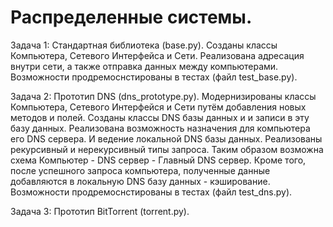 # Распределенные системы.
 
Задача 1: Стандартная библиотека (base.py).
 Созданы классы Компьютера, Сетевого Интерфейса и Сети.
 Реализована адресация внутри сети, а также отправка данных между компьютерами.
 Возможности продремоснстированы в тестах (файл test_base.py).
 
Задача 2: Прототип DNS (dns_prototype.py).
 Модернизированы классы Компьютера, Сетевого Интерфейся и Сети путём добавления новых методов и полей.
 Созданы классы DNS базы данных и и записи в эту базу данных.
 Реализована возможность назначения для компьютера его DNS сервера. И ведение локальной DNS базы данных.
 Реализованы рекурсивный и нерекурсивный типы запроса. Таким образом возможна схема Компьютер - DNS сервер - Главный DNS сервер.
 Кроме того, после успешного запроса компьютера, полученные данные добавляются в локальную DNS базу данных - кэширование.
 Возможности продремоснстированы в тестах (файл test_dns.py).
 
Задача 3: Прототип BitTorrent (torrent.py).
